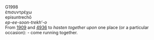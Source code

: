 G1998  
ἐπισυντρέχω  
episuntrechō  
*ep-ee-soon-trekh‘-o*  
From [1909](g1909) and [4936](g4936) to *hasten* *together* *upon* one
place (or a particular occasion): - come running together.  
